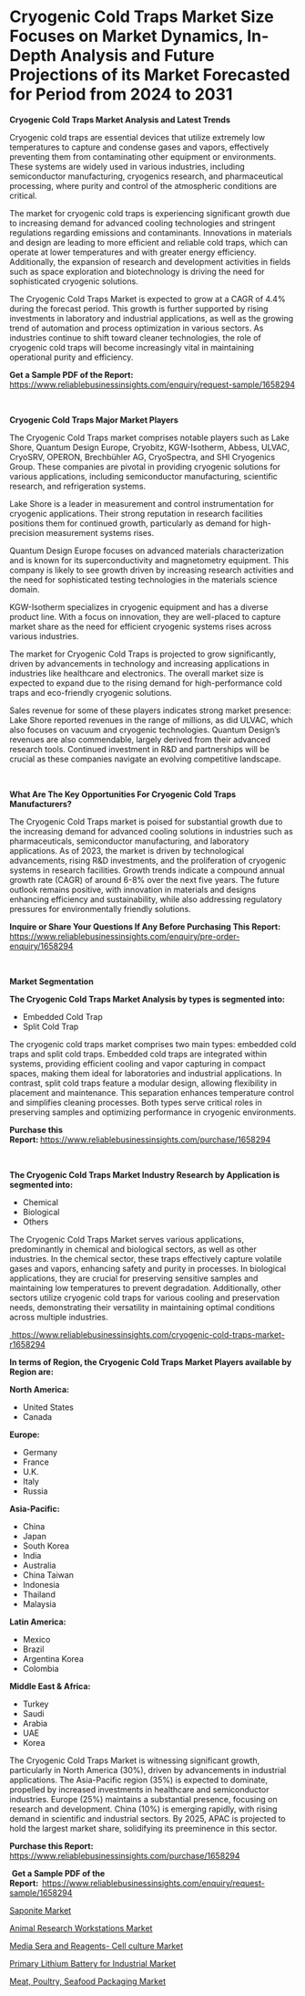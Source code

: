 <p><h1>Cryogenic Cold Traps Market Size Focuses on Market Dynamics, In-Depth Analysis and Future Projections of its Market Forecasted for Period from 2024 to 2031</h1></p><p><strong>Cryogenic Cold Traps Market Analysis and Latest Trends</strong></p>
<p><p>Cryogenic cold traps are essential devices that utilize extremely low temperatures to capture and condense gases and vapors, effectively preventing them from contaminating other equipment or environments. These systems are widely used in various industries, including semiconductor manufacturing, cryogenics research, and pharmaceutical processing, where purity and control of the atmospheric conditions are critical.</p><p>The market for cryogenic cold traps is experiencing significant growth due to increasing demand for advanced cooling technologies and stringent regulations regarding emissions and contaminants. Innovations in materials and design are leading to more efficient and reliable cold traps, which can operate at lower temperatures and with greater energy efficiency. Additionally, the expansion of research and development activities in fields such as space exploration and biotechnology is driving the need for sophisticated cryogenic solutions.</p><p>The Cryogenic Cold Traps Market is expected to grow at a CAGR of 4.4% during the forecast period. This growth is further supported by rising investments in laboratory and industrial applications, as well as the growing trend of automation and process optimization in various sectors. As industries continue to shift toward cleaner technologies, the role of cryogenic cold traps will become increasingly vital in maintaining operational purity and efficiency.</p></p>
<p><strong>Get a Sample PDF of the Report:&nbsp;</strong> <a href="https://www.reliablebusinessinsights.com/enquiry/request-sample/1658294?utm_campaign=102&utm_medium=2&utm_source=Github&utm_content=ia&utm_term=28092024&utm_id=cryogenic-cold-traps">https://www.reliablebusinessinsights.com/enquiry/request-sample/1658294</a></p>
<p>&nbsp;</p>
<p><strong>Cryogenic Cold Traps Major Market Players</strong></p>
<p><p>The Cryogenic Cold Traps market comprises notable players such as Lake Shore, Quantum Design Europe, Cryobitz, KGW-Isotherm, Abbess, ULVAC, CryoSRV, OPERON, Brechbühler AG, CryoSpectra, and SHI Cryogenics Group. These companies are pivotal in providing cryogenic solutions for various applications, including semiconductor manufacturing, scientific research, and refrigeration systems.</p><p>Lake Shore is a leader in measurement and control instrumentation for cryogenic applications. Their strong reputation in research facilities positions them for continued growth, particularly as demand for high-precision measurement systems rises.</p><p>Quantum Design Europe focuses on advanced materials characterization and is known for its superconductivity and magnetometry equipment. This company is likely to see growth driven by increasing research activities and the need for sophisticated testing technologies in the materials science domain.</p><p>KGW-Isotherm specializes in cryogenic equipment and has a diverse product line. With a focus on innovation, they are well-placed to capture market share as the need for efficient cryogenic systems rises across various industries.</p><p>The market for Cryogenic Cold Traps is projected to grow significantly, driven by advancements in technology and increasing applications in industries like healthcare and electronics. The overall market size is expected to expand due to the rising demand for high-performance cold traps and eco-friendly cryogenic solutions.</p><p>Sales revenue for some of these players indicates strong market presence: Lake Shore reported revenues in the range of millions, as did ULVAC, which also focuses on vacuum and cryogenic technologies. Quantum Design’s revenues are also commendable, largely derived from their advanced research tools. Continued investment in R&D and partnerships will be crucial as these companies navigate an evolving competitive landscape.</p></p>
<p>&nbsp;</p>
<p><strong>What Are The Key Opportunities For Cryogenic Cold Traps Manufacturers?</strong></p>
<p><p>The Cryogenic Cold Traps market is poised for substantial growth due to the increasing demand for advanced cooling solutions in industries such as pharmaceuticals, semiconductor manufacturing, and laboratory applications. As of 2023, the market is driven by technological advancements, rising R&D investments, and the proliferation of cryogenic systems in research facilities. Growth trends indicate a compound annual growth rate (CAGR) of around 6-8% over the next five years. The future outlook remains positive, with innovation in materials and designs enhancing efficiency and sustainability, while also addressing regulatory pressures for environmentally friendly solutions.</p></p>
<p><strong>Inquire or Share Your Questions If Any Before Purchasing This Report:</strong> <a href="https://www.reliablebusinessinsights.com/enquiry/pre-order-enquiry/1658294?utm_campaign=102&utm_medium=2&utm_source=Github&utm_content=ia&utm_term=28092024&utm_id=cryogenic-cold-traps">https://www.reliablebusinessinsights.com/enquiry/pre-order-enquiry/1658294</a></p>
<p>&nbsp;</p>
<p><strong>Market Segmentation</strong></p>
<p><strong>The Cryogenic Cold Traps Market Analysis by types is segmented into:</strong></p>
<p><ul><li>Embedded Cold Trap</li><li>Split Cold Trap</li></ul></p>
<p><p>The cryogenic cold traps market comprises two main types: embedded cold traps and split cold traps. Embedded cold traps are integrated within systems, providing efficient cooling and vapor capturing in compact spaces, making them ideal for laboratories and industrial applications. In contrast, split cold traps feature a modular design, allowing flexibility in placement and maintenance. This separation enhances temperature control and simplifies cleaning processes. Both types serve critical roles in preserving samples and optimizing performance in cryogenic environments.</p></p>
<p><strong>Purchase this Report:&nbsp;</strong><a href="https://www.reliablebusinessinsights.com/purchase/1658294?utm_campaign=102&utm_medium=2&utm_source=Github&utm_content=ia&utm_term=28092024&utm_id=cryogenic-cold-traps">https://www.reliablebusinessinsights.com/purchase/1658294</a></p>
<p>&nbsp;</p>
<p><strong>The Cryogenic Cold Traps Market Industry Research by Application is segmented into:</strong></p>
<p><ul><li>Chemical</li><li>Biological</li><li>Others</li></ul></p>
<p><p>The Cryogenic Cold Traps Market serves various applications, predominantly in chemical and biological sectors, as well as other industries. In the chemical sector, these traps effectively capture volatile gases and vapors, enhancing safety and purity in processes. In biological applications, they are crucial for preserving sensitive samples and maintaining low temperatures to prevent degradation. Additionally, other sectors utilize cryogenic cold traps for various cooling and preservation needs, demonstrating their versatility in maintaining optimal conditions across multiple industries.</p></p>
<p><a href="https://www.reliablebusinessinsights.com/cryogenic-cold-traps-market-r1658294?utm_campaign=102&utm_medium=2&utm_source=Github&utm_content=ia&utm_term=28092024&utm_id=cryogenic-cold-traps">&nbsp;https://www.reliablebusinessinsights.com/cryogenic-cold-traps-market-r1658294</a></p>
<p><strong>In terms of Region, the Cryogenic Cold Traps Market Players available by Region are:</strong></p>
<p>
    <p> <strong> North America: </strong>
        <ul>
            <li>United States</li>
            <li>Canada</li>
        </ul>
        </p> 
    <p> <strong> Europe: </strong>
        <ul>
            <li>Germany</li>
            <li>France</li>
            <li>U.K.</li>
            <li>Italy</li>
            <li>Russia</li>
        </ul>
        </p> 
    <p> <strong> Asia-Pacific: </strong>
        <ul>
            <li>China</li>
            <li>Japan</li>
            <li>South Korea</li>
            <li>India</li>
            <li>Australia</li>
            <li>China Taiwan</li>
            <li>Indonesia</li>
            <li>Thailand</li>
            <li>Malaysia</li>
        </ul>
        </p> 
    <p> <strong> Latin America: </strong>
        <ul>
            <li>Mexico</li>
            <li>Brazil</li>
            <li>Argentina Korea</li>
            <li>Colombia</li>
        </ul>
        </p> 
    <p> <strong> Middle East & Africa: </strong>
        <ul>
            <li>Turkey</li>
            <li>Saudi</li>
            <li>Arabia</li>
            <li>UAE</li>
            <li>Korea</li>
        </ul>
    </p>
    </p>
<p><p>The Cryogenic Cold Traps Market is witnessing significant growth, particularly in North America (30%), driven by advancements in industrial applications. The Asia-Pacific region (35%) is expected to dominate, propelled by increased investments in healthcare and semiconductor industries. Europe (25%) maintains a substantial presence, focusing on research and development. China (10%) is emerging rapidly, with rising demand in scientific and industrial sectors. By 2025, APAC is projected to hold the largest market share, solidifying its preeminence in this sector.</p></p>
<p><strong>Purchase this Report: </strong><a href="https://www.reliablebusinessinsights.com/purchase/1658294?utm_campaign=102&utm_medium=2&utm_source=Github&utm_content=ia&utm_term=28092024&utm_id=cryogenic-cold-traps">https://www.reliablebusinessinsights.com/purchase/1658294</a></p>
<p>&nbsp;<strong>Get a Sample PDF of the Report:&nbsp;&nbsp;</strong><a href="https://www.reliablebusinessinsights.com/enquiry/request-sample/1658294?utm_campaign=102&utm_medium=2&utm_source=Github&utm_content=ia&utm_term=28092024&utm_id=cryogenic-cold-traps">https://www.reliablebusinessinsights.com/enquiry/request-sample/1658294</a></p>
<p><strong></strong></p>
<p><p><a href="https://www.linkedin.com/pulse/saponite-market-global-regional-analysis-2024-2031-3w8gc?trackingId=FmNcqo2HTsmvu8VXiOtXLQ%3D%3D&utm_campaign=102&utm_medium=2&utm_source=Github&utm_content=ia&utm_term=28092024&utm_id=cryogenic-cold-traps">Saponite Market</a></p><p><a href="https://github.com/sumonsky0m/Market-Research-Report-List-1/blob/main/animal-research-workstations-market.md?utm_campaign=102&utm_medium=2&utm_source=Github&utm_content=ia&utm_term=28092024&utm_id=cryogenic-cold-traps">Animal Research Workstations Market</a></p><p><a href="https://issuu.com/reportprime-2/docs/media-sera-and-reagents-cell-cultur_d694e1843656de?utm_campaign=102&utm_medium=2&utm_source=Github&utm_content=ia&utm_term=28092024&utm_id=cryogenic-cold-traps">Media Sera and Reagents- Cell culture Market</a></p><p><a href="https://github.com/RogerBennett414/Market-Research-Report-List-1/blob/main/primary-lithium-battery-for-industrial-market.md?utm_campaign=102&utm_medium=2&utm_source=Github&utm_content=ia&utm_term=28092024&utm_id=cryogenic-cold-traps">Primary Lithium Battery for Industrial Market</a></p><p><a href="https://issuu.com/reportprime-2/docs/meat-poultry-seafood-packaging-mark_e9475711ff2499?utm_campaign=102&utm_medium=2&utm_source=Github&utm_content=ia&utm_term=28092024&utm_id=cryogenic-cold-traps">Meat, Poultry, Seafood Packaging Market</a></p></p>